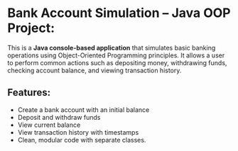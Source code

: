 # Bank Account Simulation – Java OOP Project:

This is a **Java console-based application** that simulates basic banking operations using Object-Oriented Programming principles. It allows a user to perform common actions such as depositing money, withdrawing funds, checking account balance, and viewing transaction history.

## Features:

- Create a bank account with an initial balance
- Deposit and withdraw funds
- View current balance
- View transaction history with timestamps
- Clean, modular code with separate classes.
